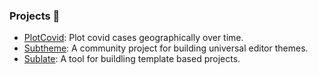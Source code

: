 ### Projects 🤖

- [PlotCovid](https://plotcovid.com): Plot covid cases geographically over time.
- [Subtheme](https://subtheme.dev): A community project for building universal editor themes.
- [Sublate](https://sublate.dev): A tool for buildling template based projects.
